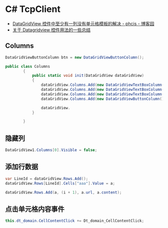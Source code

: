 # C# TcpClient

- [DataGridView 控件中至少有一列没有单元格模板的解决 - phcis - 博客园](https://www.cnblogs.com/phcis/archive/2009/05/22/1486902.html)
- [关于 Datagridview 控件用法的一些总结](http://www.cnblogs.com/mingjiatang/p/4968049.html)

## Columns

```c#
DataGridViewButtonColumn btn = new DataGridViewButtonColumn();

public class Columns
        {
            public static void init(DataGridView dataGridView)
            {
                dataGridView.Columns.Add(new DataGridViewTextBoxColumn() { Name = "url", HeaderText = "域名地址" });
                dataGridView.Columns.Add(new DataGridViewTextBoxColumn() { Name = "message", HeaderText = "信息" });
                dataGridView.Columns.Add(new DataGridViewTextBoxColumn() { Name = "content", HeaderText = "备注说明" });
                dataGridView.Columns.Add(new DataGridViewButtonColumn() { Name = "open", HeaderText = "打开" });

                dataGridView.
            }

        }

```

## 隐藏列

```c#
DataGridView1.Columns[0].Visible = false;
```

## 添加行数据

```c#
var LineId = dataGridView.Rows.Add();
dataGridView.Rows[LineId].Cells["aaa"].Value = a;

dataGridView.Rows.Add(a, (i + 1), a.url, a.content);
```

## 点击单元格内容事件

```c#
this.dt_domain.CellContentClick += Dt_domain_CellContentClick;
```
